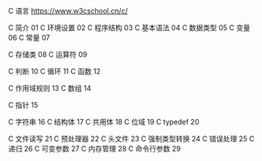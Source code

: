 


C 语言 https://www.w3cschool.cn/c/

C 简介 01
C 环境设置 02 
C 程序结构 03
C 基本语法 04
C 数据类型 05
C 变量 06 
C 常量 07 


C 存储类 08
C 运算符 09

C 判断 10
C 循环 11
C 函数 12

C 作用域规则 13
C 数组 14



C 指针 15



C 字符串 16
C 结构体 17
C 共用体 18
C 位域 19
C typedef 20





C 文件读写 21
C 预处理器 22
C 头文件 23
C 强制类型转换 24
C 错误处理 25
C 递归 26
C 可变参数 27 
C 内存管理 28
C 命令行参数 29




